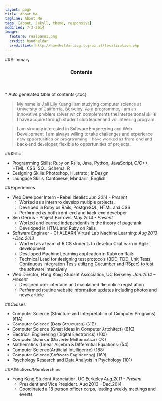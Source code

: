 ```yaml
---
layout: page
title: About Me
tagline: About Me
tags: [about, Jekyll, theme, responsive]
modified: 7-3-2014
image:
  feature: realpano1.png 
  credit: handheldar
  creditlink: http://handheldar.icg.tugraz.at/localization.php
---
```

##Summary
<section id="table-of-contents" class="toc">
  <header>
    <h3 >Contents</h3>
  </header>
<div id="drawer" markdown="1">
*  Auto generated table of contents
{:toc}
</div>
</section><!-- /#table-of-contents -->

> My name is Jiali Lily Kuang I am studying computer science at University of California, Berkeley. As a programmer, I am an innovative problem solver which complements the interpersonal skills I have acquire through student club leader and volunteering program.

> I am strongly interested in Software Engineering and Web Development. I am always willing to take challenges and experience new opportunities on programming. I have worked as front-end and back-end developer, flexible to opportunities of projects.

##Skills
+ Programming Skills: 
Ruby on Rails, Java, Python, JavaScript, C/C++, HTML, CSS, SQL, Schema, R
+ Designing Skills: 
Photoshop, Illustrator, InDesign
+ Laungage Skills: 
Cantonese, Mandarin, English

##Experiences 

+ Web Develpoer Intern - Rebel Idealist: *Jun.2014 - Present*
	- Worked as a intern to develop multiple projects.
	- Develped in Ruby on Rails, PostgreSQL, HTML and CSS
	- Performed as both front-end and back-end developer  
+ Seo Genius - Project Borrows: *May.2014 - Present*
	- Worked and learned independently in the theory of pagerank
	- Developed in HTML and Ruby on Rails 
+ Software Engineer - CHALEARN Virtual Lab Machine Learning: *Aug.2013 - Dec.2013*
	- Worked as a team of 6 CS students to develop ChaLearn in Agile development
	- Developed Machine Learning application in Ruby on Rails
	- Technical Lead for designing test protocols (BDD, TDD, Unit Tests, Continuous Integration Tests utilizing Cucumber and RSpec) to test the software intensively
+ Web Director, Hong Kong Student Association, UC Berkeley: *Jan.2014 – Present*
	- Designed user interface and maintained the online registration
	- Performed routine website information updates including photos and news article

##Couses
+ Computer Science (Structure and Interpretation of Computer Programs) (61A)
+ Computer Science (Data Structures) (61B)
+ Computer Science (Great Ideas in Computer Artchitect) (61C)
+ Electrical Engineering (Digital Electronics) (100)
+ Computer Science (Discrete Mathematics) (70)
+ Mathematics (Linear Algebra & Differential Equations) (54)
+ Computer Science(Artificial Intelligence) (188)
+ Computer Science(Software Engineering) (169)
+ Psychology Research and Data Analysis in Psychology (101)

##Affiliations/Memberships
+ Hong Kong Student Association, UC Berkeley *Aug.2011 - Present*
	- President and Vice President, Aug.2013 – Dec.2014
	- Coordinated a 18 person officer corps, leading weekly meetings and events
